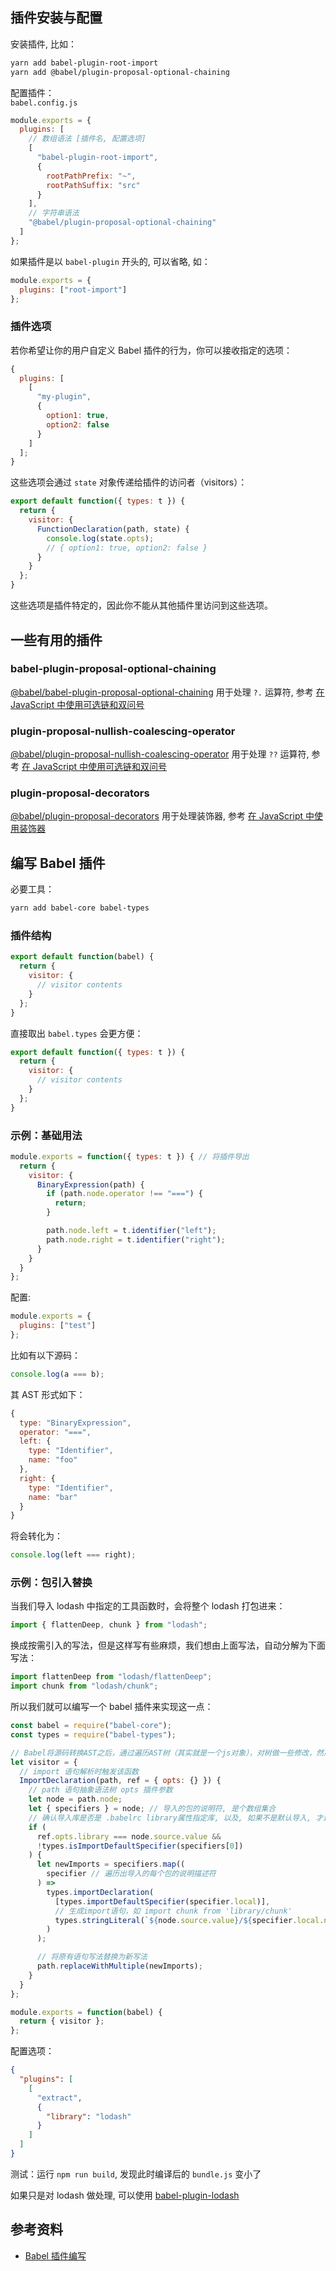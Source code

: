 <a name="79aa75de"></a>
## 插件安装与配置
安装插件, 比如：
```bash
yarn add babel-plugin-root-import
yarn add @babel/plugin-proposal-optional-chaining
```

配置插件：<br />`babel.config.js`
```javascript
module.exports = {
  plugins: [
    // 数组语法 [插件名, 配置选项]
    [
      "babel-plugin-root-import",
      {
        rootPathPrefix: "~",
        rootPathSuffix: "src"
      }
    ],
    // 字符串语法
    "@babel/plugin-proposal-optional-chaining"
  ]
};
```

如果插件是以 `babel-plugin` 开头的, 可以省略, 如：
```javascript
module.exports = {
  plugins: ["root-import"]
};
```

<a name="aa755661"></a>
### 插件选项
若你希望让你的用户自定义 Babel 插件的行为，你可以接收指定的选项：
```javascript
{
  plugins: [
    [
      "my-plugin",
      {
        option1: true,
        option2: false
      }
    ]
  ];
}
```

这些选项会通过 `state` 对象传递给插件的访问者（visitors）：
```javascript
export default function({ types: t }) {
  return {
    visitor: {
      FunctionDeclaration(path, state) {
        console.log(state.opts);
        // { option1: true, option2: false }
      }
    }
  };
}
```

这些选项是插件特定的，因此你不能从其他插件里访问到这些选项。

<a name="83169f72"></a>
## 一些有用的插件
<a name="babel-plugin-proposal-optional-chaining"></a>
### babel-plugin-proposal-optional-chaining
[@babel/babel-plugin-proposal-optional-chaining](https://babeljs.io/docs/en/babel-plugin-proposal-optional-chaining) 用于处理 `?.` 运算符, 参考 [在 JavaScript 中使用可选链和双问号](/categories/javascript/optional-chaining.html)

<a name="plugin-proposal-nullish-coalescing-operator"></a>
### plugin-proposal-nullish-coalescing-operator
[@babel/plugin-proposal-nullish-coalescing-operator](https://babeljs.io/docs/en/babel-plugin-proposal-nullish-coalescing-operator) 用于处理 `??` 运算符, 参考 [在 JavaScript 中使用可选链和双问号](/categories/javascript/optional-chaining.html)

<a name="plugin-proposal-decorators"></a>
### plugin-proposal-decorators
[@babel/plugin-proposal-decorators](https://babeljs.io/docs/en/babel-plugin-proposal-decorators) 用于处理装饰器, 参考 [在 JavaScript 中使用装饰器](/categories/javascript/decorator.html)

<a name="637bb74a"></a>
## 编写 Babel 插件
必要工具：
```bash
yarn add babel-core babel-types
```

<a name="f27f353c"></a>
### 插件结构
```javascript
export default function(babel) {
  return {
    visitor: {
      // visitor contents
    }
  };
}
```

直接取出 `babel.types` 会更方便：
```javascript
export default function({ types: t }) {
  return {
    visitor: {
      // visitor contents
    }
  };
}
```

<a name="004f94e1"></a>
### 示例：基础用法
```javascript
module.exports = function({ types: t }) { // 将插件导出
  return {
    visitor: {
      BinaryExpression(path) {
        if (path.node.operator !== "===") {
          return;
        }

        path.node.left = t.identifier("left");
        path.node.right = t.identifier("right");
      }
    }
  }
};
```

配置:
```javascript
module.exports = {
  plugins: ["test"]
};
```

比如有以下源码：
```javascript
console.log(a === b);
```

其 AST 形式如下：
```javascript
{
  type: "BinaryExpression",
  operator: "===",
  left: {
    type: "Identifier",
    name: "foo"
  },
  right: {
    type: "Identifier",
    name: "bar"
  }
}
```

将会转化为：
```javascript
console.log(left === right);
```

<a name="36e29447"></a>
### 示例：包引入替换
当我们导入 lodash 中指定的工具函数时，会将整个 lodash 打包进来：
```javascript
import { flattenDeep, chunk } from "lodash";
```

换成按需引入的写法，但是这样写有些麻烦，我们想由上面写法，自动分解为下面写法：
```javascript
import flattenDeep from "lodash/flattenDeep";
import chunk from "lodash/chunk";
```

所以我们就可以编写一个 babel 插件来实现这一点：
```javascript
const babel = require("babel-core");
const types = require("babel-types");

// Babel将源码转换AST之后，通过遍历AST树（其实就是一个js对象），对树做一些修改，然后再将AST转成code，即成源码。
let visitor = {
  // import 语句解析时触发该函数
  ImportDeclaration(path, ref = { opts: {} }) {
    // path 语句抽象语法树 opts 插件参数
    let node = path.node;
    let { specifiers } = node; // 导入的包的说明符, 是个数组集合
    // 确认导入库是否是 .babelrc library属性指定库, 以及, 如果不是默认导入, 才进行按需导入加载
    if (
      ref.opts.library === node.source.value &&
      !types.isImportDefaultSpecifier(specifiers[0])
    ) {
      let newImports = specifiers.map((
        specifier // 遍历出导入的每个包的说明描述符
      ) =>
        types.importDeclaration(
          [types.importDefaultSpecifier(specifier.local)],
          // 生成import语句，如 import chunk from 'library/chunk'
          types.stringLiteral(`${node.source.value}/${specifier.local.name}`)
        )
      );

      // 将原有语句写法替换为新写法
      path.replaceWithMultiple(newImports);
    }
  }
};

module.exports = function(babel) {
  return { visitor };
};
```

配置选项：
```json
{
  "plugins": [
    [
      "extract",
      {
        "library": "lodash"
      }
    ]
  ]
}
```

测试：运行 `npm run build`, 发现此时编译后的 `bundle.js` 变小了

如果只是对 lodash 做处理, 可以使用 [babel-plugin-lodash](https://github.com/lodash/babel-plugin-lodash)

<a name="35808e79"></a>
## 参考资料

- [Babel 插件编写](https://github.com/Brolly0204/babel-plugin-extract)

